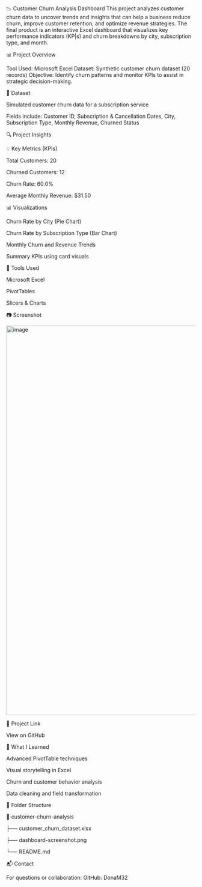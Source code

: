 📉 Customer Churn Analysis Dashboard
This project analyzes customer churn data to uncover trends and insights that can help a business reduce churn, improve customer retention, and optimize revenue strategies.
The final product is an interactive Excel dashboard that visualizes key performance indicators (KP|s) and churn breakdowns by city, subscription type, and month.

📊 Project Overview

Tool Used: Microsoft Excel
Dataset: Synthetic customer churn dataset (20 records)
Objective: Identify churn patterns and monitor KPIs to assist in strategic decision-making.


📁 Dataset

Simulated customer churn data for a subscription service

Fields include: Customer ID, Subscription & Cancellation Dates, City, Subscription Type, Monthly Revenue, Churned Status

🔍 Project Insights

💡 Key Metrics (KPIs)

Total Customers: 20

Churned Customers: 12

Churn Rate: 60.0%

Average Monthly Revenue: $31.50

📊 Visualizations

Churn Rate by City (Pie Chart)

Churn Rate by Subscription Type (Bar Chart)

Monthly Churn and Revenue Trends

Summary KPIs using card visuals

📌 Tools Used

Microsoft Excel

PivotTables

Slicers & Charts

📷 Screenshot

<img width="1037" alt="image" src="https://github.com/user-attachments/assets/3e40b58d-0bc7-4aaf-970e-4cc1d917640a" />

🔗 Project Link

View on GitHub

🧠 What I Learned

Advanced PivotTable techniques

Visual storytelling in Excel

Churn and customer behavior analysis

Data cleaning and field transformation

📂 Folder Structure

📁 customer-churn-analysis

├── customer_churn_dataset.xlsx

├── dashboard-screenshot.png

└── README.md

📬 Contact

For questions or collaboration:
GitHub: DonaM32

